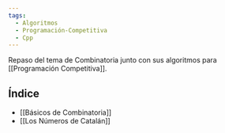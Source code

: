 ```yaml
---
tags:
  - Algoritmos
  - Programación-Competitiva
  - Cpp
---
```

Repaso del tema de Combinatoria junto con sus algoritmos para [[Programación Competitiva]].

## Índice
- [[Básicos de Combinatoria]]
- [[Los Números de Catalán]]